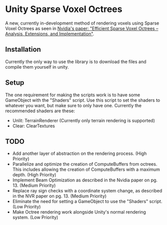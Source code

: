 # Unity Sparse Voxel Octrees

A new, currently in-development method of rendering voxels using Sparse Voxel Octrees as seen in [Nvidia's paper: "Efficient Sparse Voxel Octrees – Analysis, Extensions, and Implementation"](https://www.nvidia.com/docs/IO/88972/nvr-2010-001.pdf).

## Installation

Currently the only way to use the library is to download the files and compile them yourself in unity.

## Setup

The one requirement for making the scripts work is to have some GameObject with the "Shaders" script. Use this script to set the shaders to whatever you want, but make sure to only have one. Currently the recommended shaders are these:

- Unlit: TerrainRenderer (Currently only terrain rendering is supported)
- Clear: ClearTextures

## TODO

- Add another layer of abstraction on the rendering process. (High Priority)
- Parallelize and optimize the creation of ComputeBuffers from octrees. This includes allowing the creation of ComputeBuffers with a maximum depth. (High Priority)
- Implement Beam Optimization as described in the Nvidia paper on pg. 13. (Medium Priority)
- Replace ray sign checks with a coordinate system change, as described in the NVR paper on pg. 13. (Medium Priority)
- Eliminate the need for setting a GameObject to use the "Shaders" script. (Low Priority)
- Make Octree rendering work alongside Unity's normal rendering system. (Low Priority)
